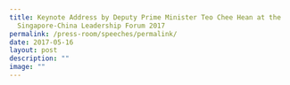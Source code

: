 ```yaml
---
title: Keynote Address by Deputy Prime Minister Teo Chee Hean at the
  Singapore‑China Leadership Forum 2017
permalink: /press-room/speeches/permalink/
date: 2017-05-16
layout: post
description: ""
image: ""
---
```

